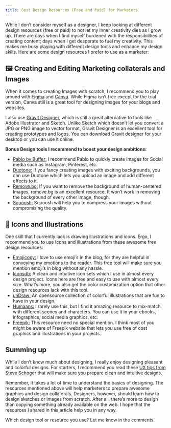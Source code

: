 ```yaml
---
title: Best Design Resources (Free and Paid) for Marketers
---
```

While I don’t consider myself as a designer, I keep looking at different design resources (free or paid) to not let my inner creativity dies as I grow up. There are days when I find myself burdened with the responsibilities of creating content; days when I get desperate to fuel my creativity. This makes me busy playing with different design tools and enhance my design skills. Here are some design resources I prefer to use as a marketer:

## 🖼 Creating and Editing Marketing collaterals and Images

When it comes to creating Images with scratch, I recommend you to play around with [Figma](https://www.figma.com/) and [Canva](https://www.canva.com/). While Figma isn’t free except for the trial version, Canva still is a great tool for designing images for your blogs and websites.

I also use [Gravit Designer](https://www.designer.io/en/), which is still a great alternative to tools like Adobe Illustrator and Sketch. Unlike Sketch which doesn’t let you convert a JPG or PNG image to vector format, Gravit Designer is an excellent tool for creating prototypes and logos. You can download Gravit designer for your desktop or you can use it online. 

**Bonus Design tools I recommend to boost your design ambitions:**

* [Pablo by Buffer:](https://pablo.buffer.com/) I recommend Pablo to quickly create Images for Social media such as Instagram, Pinterest, etc. 
* [Duotone:](https://duotone.shapefactory.co/) If you fancy creating images with exciting backgrounds, you can use Duotone which lets you upload an image and add different effects to it. 
* [Remove.bg:](https://www.remove.bg/) If you want to remove the background of human-centered Images, remove.bg is an excellent resource. It won’t work in removing the background of every other Image, though. 
* [Squoosh:](https://squoosh.app/) Squoosh will help you to compress your images without compromising the quality. 

## 👻 Icons and Illustrations

One skill that I currently lack is drawing illustrations and icons. Ergo, I recommend you to use Icons and illustrations from these awesome free design resources:

* [Emojicopy:](https://www.emojicopy.com/) I love to use emoji’s in the blog, for they are helpful in conveying my emotions to the reader. This free tool will make sure you mention emoji’s in blog without any hassle. 
* [Iconsdb:](https://www.iconsdb.com/) A clean and intuitive icon sets which I use in almost every design project. Icons here are free and easy to use with almost every size. What’s more, you also get the color customization option that other design resources lack with this tool. 
* [unDraw:](https://undraw.co/) An opensource collection of colorful illustrations that are fun to have in your design.
* [Humaans:](https://www.humaaans.com/) I rarely use this, but I find it amazing resource to mix-match with different scenes and characters. You can use it in your ebooks, infographics, social media graphics, etc.
* [Freepik:](https://www.freepik.com/) This resource need no special mention. I think most of you might be aware of Freepik website that lets you use free of cost graphics and illustrations in your projects. 

## Summing up

While I don’t know much about designing, I really enjoy designing pleasant and colorful designs. For starters, I recommend you read these [UX tips from Steve Schoger](https://twitter.com/i/moments/879086180909764608?lang=en) that will make sure you prepare clean and intuitive designs. 

Remember, it takes a lot of time to understand the basics of designing. The resources mentioned above will help marketers to prepare awesome graphics and design collaterals. Designers, however, should learn how to design sketches or images from scratch. After all, there’s more to design than copying something already available on the web. I hope that the resources I shared in this article help you in any way. 

Which design tool or resource you use? Let me know in the comments.
